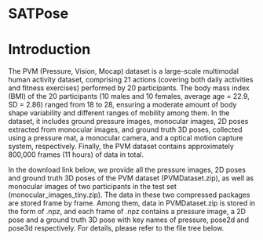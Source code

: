 # SATPose
# Introduction
The PVM (Pressure, Vision, Mocap) dataset is a large-scale multimodal human activity dataset, comprising 21 actions (covering both daily activities and fitness exercises) performed by 20 participants. The body mass index (BMI) of the 20 participants (10 males and 10 females, average age = 22.9, SD = 2.86) ranged from 18 to 28, ensuring a moderate amount of body shape variability and different ranges of mobility among them. In the dataset, it includes ground pressure images, monocular images, 2D poses extracted from monocular images, and ground truth 3D poses, collected using a pressure mat, a monocular camera, and a optical motion capture system, respectively. Finally, the PVM dataset contains approximately 800,000 frames (11 hours) of data in total. 

In the download link below, we provide all the pressure images, 2D poses and ground truth 3D poses of the PVM dataset (PVMDataset.zip), as well as monocular images of two participants in the test set (monocular_images_tiny.zip). The data in these two compressed packages are stored frame by frame. Among them, data in PVMDataset.zip is stored in the form of .npz, and each frame of .npz contains a pressure image, a 2D pose and a ground truth 3D pose with key names of pressure, pose2d and pose3d respectively.
For details, please refer to the file tree below.
